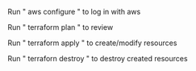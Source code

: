 Run " aws configure " to log in with aws  

Run " terraform plan " to review  

Run " terraform apply " to create/modify resources  

Run " terraforn destroy " to destroy created resources  
